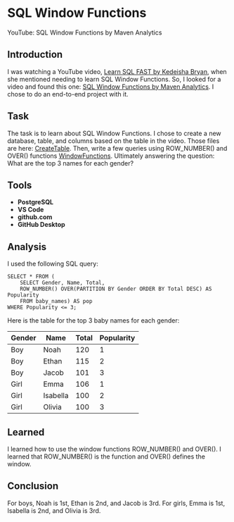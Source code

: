 # SQL Window Functions
YouTube: SQL Window Functions by Maven Analytics

## Introduction
I was watching a YouTube video, [Learn SQL FAST by Kedeisha Bryan](https://www.youtube.com/watch?v=mK5IMlZXo08&t=176s), when she mentioned needing to learn SQL Window Functions. So, I looked for a video and found this one: [SQL Window Functions by Maven Analytics](https://www.youtube.com/watch?v=rIcB4zMYMas). I chose to do an end-to-end project with it.

## Task
The task is to learn about SQL Window Functions. I chose to create a new database, table, and columns based on the table in the video. Those files are here: [CreateTable](/CreateTable/). Then, write a few queries using ROW_NUMBER() and OVER() functions [WindowFunctions](/WindowFunctions/). Ultimately answering the question: What are the top 3 names for each gender?

## Tools
- **PostgreSQL**
- **VS Code**
- **github.com**
- **GitHub Desktop**

## Analysis
I used the following SQL query:
```
SELECT * FROM (
    SELECT Gender, Name, Total,
    ROW_NUMBER() OVER(PARTITION BY Gender ORDER BY Total DESC) AS Popularity
    FROM baby_names) AS pop
WHERE Popularity <= 3;
```
Here is the table for the top 3 baby names for each gender:

| Gender | Name     | Total | Popularity |
|--------|----------|-------|------------|
| Boy    | Noah     | 120   | 1          |
| Boy    | Ethan    | 115   | 2          |
| Boy    | Jacob    | 101   | 3          |
| Girl   | Emma     | 106   | 1          |
| Girl   | Isabella | 100   | 2          |
| Girl   | Olivia   | 100   | 3          |


## Learned
I learned how to use the window functions ROW_NUMBER() and OVER(). I learned that ROW_NUMBER() is the function and OVER() defines the window.

## Conclusion
For boys, Noah is 1st, Ethan is 2nd, and Jacob is 3rd.
For girls, Emma is 1st, Isabella is 2nd, and Olivia is 3rd.